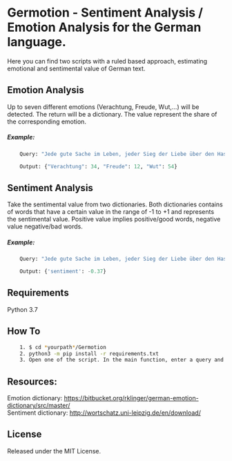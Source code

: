 # Germotion - Sentiment Analysis / Emotion Analysis for the German language.

Here you can find two scripts with a ruled based approach, estimating emotional and sentimental value of German text.

## Emotion Analysis
Up to seven different emotions (Verachtung, Freude, Wut,...) will be detected. The return will be a dictionary. The value represent the share of the corresponding emotion. 
##### Example: 
```python
	Query: "Jede gute Sache im Leben, jeder Sieg der Liebe über den Hass, der Gerechtigkeit über die Ungerechtigkeit, der Gleichheit und Brüderlichkeit über die Ausbeutung, der Eintracht über die Zwietracht, gibt Zeugnis für die Auferstehung in unserem Leben."

	Output: {"Verachtung": 34, "Freude": 12, "Wut": 54}
```

## Sentiment Analysis
Take the sentimental value from two dictionaries. Both dictionaries contains of words that have a certain value in the range of -1 to +1 and represents the sentimental value. 
Positive value implies positive/good words, negative value negative/bad words. 
##### Example: 
```python
	Query: "Jede gute Sache im Leben, jeder Sieg der Liebe über den Hass, der Gerechtigkeit über die Ungerechtigkeit, der Gleichheit und Brüderlichkeit über die Ausbeutung, der Eintracht über die Zwietracht, gibt Zeugnis für die Auferstehung in unserem Leben."

	Output: {'sentiment': -0.37}
```

## Requirements 
Python 3.7

## How To
```bash
	1. $ cd *yourpath*/Germotion
	2. python3 -m pip install -r requirements.txt
	3. Open one of the script. In the main function, enter a query and run main.
```


## Resources:
Emotion dictionary: https://bitbucket.org/rklinger/german-emotion-dictionary/src/master/ \
Sentiment dictionary: http://wortschatz.uni-leipzig.de/en/download/

## License
Released under the MIT License.


